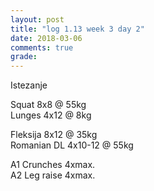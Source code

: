 ```yaml
---
layout: post
title: "log 1.13 week 3 day 2"
date: 2018-03-06
comments: true
grade:
---
```


Istezanje

Squat 8x8 @ 55kg  
Lunges 4x12 @ 8kg  

Fleksija 8x12 @ 35kg  
Romanian DL 4x10-12 @ 55kg  

A1 Crunches 4xmax.  
A2 Leg raise 4xmax.   
